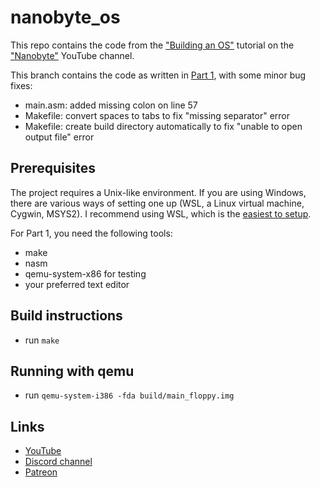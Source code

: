 # nanobyte_os
This repo contains the code from the ["Building an OS"](https://www.youtube.com/watch?v=9t-SPC7Tczc&list=PLFjM7v6KGMpiH2G-kT781ByCNC_0pKpPN) tutorial on the ["Nanobyte"](https://www.youtube.com/channel/UCSPIuWADJIMIf9Erf--XAsA) YouTube channel.

This branch contains the code as written in [Part 1](https://youtu.be/9t-SPC7Tczc), with some minor bug fixes:

* main.asm: added missing colon on line 57
* Makefile: convert spaces to tabs to fix "missing separator" error
* Makefile: create build directory automatically to fix "unable to open output file" error

## Prerequisites

The project requires a Unix-like environment. If you are using Windows, there are various ways of setting one up (WSL, a Linux virtual machine, Cygwin, MSYS2). I recommend using WSL, which is the [easiest to setup](https://learn.microsoft.com/en-us/windows/wsl/install).

For Part 1, you need the following tools:

* make
* nasm
* qemu-system-x86 for testing
* your preferred text editor

## Build instructions

* run `make`

## Running with qemu

* run `qemu-system-i386 -fda build/main_floppy.img`

## Links

* [YouTube](https://www.youtube.com/channel/UCSPIuWADJIMIf9Erf--XAsA)
* [Discord channel](https://discord.gg/RgHc5XrCEw)
* [Patreon](https://www.patreon.com/nanobyte)
